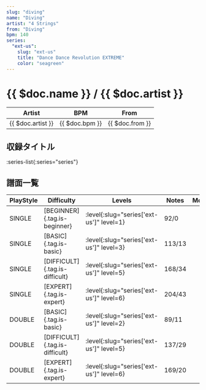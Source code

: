 ```yaml
---
slug: "diving"
name: "Diving"
artist: "4 Strings"
from: "Diving"
bpm: 140
series:
  "ext-us":
    slug: "ext-us"
    title: "Dance Dance Revolution EXTREME"
    color: "seagreen"
---
```


# {{ $doc.name }} / {{ $doc.artist }}

|Artist|BPM|From|
|------|---|----|
|{{ $doc.artist }}|{{ $doc.bpm }}|{{ $doc.from }}|

## 収録タイトル

:series-list{:series="series"}

## 譜面一覧

|PlayStyle|Difficulty|Levels|Notes|Movie|
|---------|----------|------|-----|-----|
|SINGLE|[BEGINNER]{.tag.is-beginner}|:level{:slug="series['ext-us']" level=1}|92/0||
|SINGLE|[BASIC]{.tag.is-basic}|:level{:slug="series['ext-us']" level=3}|113/13||
|SINGLE|[DIFFICULT]{.tag.is-difficult}|:level{:slug="series['ext-us']" level=5}|168/34||
|SINGLE|[EXPERT]{.tag.is-expert}|:level{:slug="series['ext-us']" level=6}|204/43||
|DOUBLE|[BASIC]{.tag.is-basic}|:level{:slug="series['ext-us']" level=2}|89/11||
|DOUBLE|[DIFFICULT]{.tag.is-difficult}|:level{:slug="series['ext-us']" level=5}|137/29||
|DOUBLE|[EXPERT]{.tag.is-expert}|:level{:slug="series['ext-us']" level=6}|169/20||
